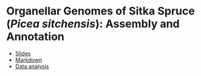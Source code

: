Organellar Genomes of Sitka Spruce (*Picea sitchensis*): Assembly and Annotation
================================================================================

+ [Slides](http://sjackman.ca/picea-sitchensis-organelles-slides/)
+ [Markdown](picea-sitchensis-organelles-slides.md)
+ [Data analysis](https://github.com/sjackman/picea-sitchensis-mitochondrion)

